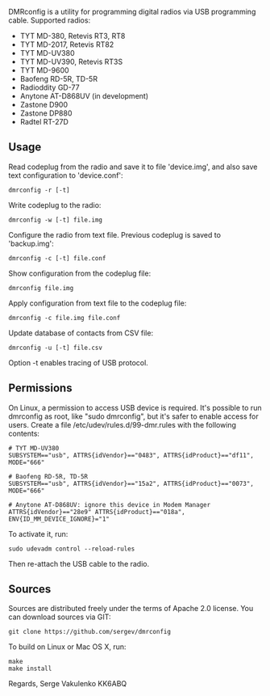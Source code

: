 
DMRconfig is a utility for programming digital radios via USB programming cable.
Supported radios:

 * TYT MD-380, Retevis RT3, RT8
 * TYT MD-2017, Retevis RT82
 * TYT MD-UV380
 * TYT MD-UV390, Retevis RT3S
 * TYT MD-9600
 * Baofeng RD-5R, TD-5R
 * Radioddity GD-77
 * Anytone AT-D868UV (in development)
 * Zastone D900
 * Zastone DP880
 * Radtel RT-27D

## Usage

Read codeplug from the radio and save it to file 'device.img',
and also save text configuration to 'device.conf':

    dmrconfig -r [-t]

Write codeplug to the radio:

    dmrconfig -w [-t] file.img

Configure the radio from text file.
Previous codeplug is saved to 'backup.img':

    dmrconfig -c [-t] file.conf

Show configuration from the codeplug file:

    dmrconfig file.img

Apply configuration from text file to the codeplug file:

    dmrconfig -c file.img file.conf

Update database of contacts from CSV file:

    dmrconfig -u [-t] file.csv

Option -t enables tracing of USB protocol.

## Permissions

On Linux, a permission to access USB device is required.
It's possible to run dmrconfig as root, like "sudo dmrconfig",
but it's safer to enable access for users.
Create a file /etc/udev/rules.d/99-dmr.rules with the following contents:

    # TYT MD-UV380
    SUBSYSTEM=="usb", ATTRS{idVendor}=="0483", ATTRS{idProduct}=="df11", MODE="666"

    # Baofeng RD-5R, TD-5R
    SUBSYSTEM=="usb", ATTRS{idVendor}=="15a2", ATTRS{idProduct}=="0073", MODE="666"

    # Anytone AT-D868UV: ignore this device in Modem Manager
    ATTRS{idVendor}=="28e9" ATTRS{idProduct}=="018a", ENV{ID_MM_DEVICE_IGNORE}="1"

To activate it, run:

    sudo udevadm control --reload-rules

Then re-attach the USB cable to the radio.

## Sources

Sources are distributed freely under the terms of Apache 2.0 license.
You can download sources via GIT:

    git clone https://github.com/sergev/dmrconfig


To build on Linux or Mac OS X, run:

    make
    make install


Regards,
Serge Vakulenko
KK6ABQ
